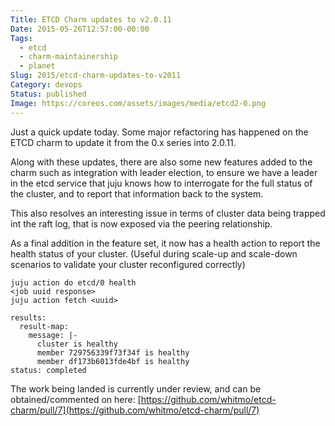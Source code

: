 ```yaml
---
Title: ETCD Charm updates to v2.0.11
Date: 2015-05-26T12:57:00-00:00
Tags:
  - etcd
  - charm-maintainership
  - planet
Slug: 2015/etcd-charm-updates-to-v2011
Category: devops
Status: published
Image: https://coreos.com/assets/images/media/etcd2-0.png
---
```


Just a quick update today. Some major refactoring has happened on the ETCD charm
to update it from the 0.x series into 2.0.11.

Along with these updates, there are also some new features added to the charm
such as integration with leader election, to ensure we have a leader in the
etcd service that juju knows how to interrogate for the full status of the
cluster, and to report that information back to the system.

This also resolves an interesting issue in terms of cluster data being trapped
int the raft log, that is now exposed via the peering relationship.

As a final addition in the feature set, it now has a health action to report the
health status of your cluster. (Useful during scale-up and scale-down scenarios
to validate your cluster reconfigured correctly)

    juju action do etcd/0 health
    <job uuid response>
    juju action fetch <uuid>

    results:
      result-map:
        message: |-
          cluster is healthy
          member 729756339f73f34f is healthy
          member df173b6013fde4bf is healthy
    status: completed

The work being landed is currently under review, and can be obtained/commented
on here: [https://github.com/whitmo/etcd-charm/pull/7](https://github.com/whitmo/etcd-charm/pull/7)
